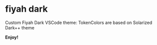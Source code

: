 # fiyah dark

Custom Fiyah Dark VSCode theme:
TokenColors are based on Solarized Dark++ theme

**Enjoy!**
